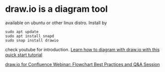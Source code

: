 # draw.io is a diagram tool 
available on ubuntu or other linux distro. Install by

```
sudo apt update
sudo apt install snapd
sudo snap install drawio
```

check youtube for introduction.
[Learn how to diagram with draw.io with this quick start tutorial](https://youtu.be/Z0D96ZikMkc)

[draw.io for Confluence Webinar: Flowchart Best Practices and Q&A Session](https://youtu.be/fBtli1Vci_A)

